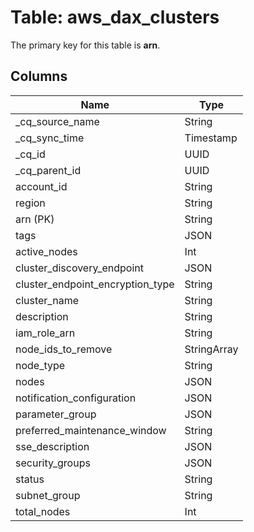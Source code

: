 # Table: aws_dax_clusters



The primary key for this table is **arn**.


## Columns
| Name          | Type          |
| ------------- | ------------- |
|_cq_source_name|String|
|_cq_sync_time|Timestamp|
|_cq_id|UUID|
|_cq_parent_id|UUID|
|account_id|String|
|region|String|
|arn (PK)|String|
|tags|JSON|
|active_nodes|Int|
|cluster_discovery_endpoint|JSON|
|cluster_endpoint_encryption_type|String|
|cluster_name|String|
|description|String|
|iam_role_arn|String|
|node_ids_to_remove|StringArray|
|node_type|String|
|nodes|JSON|
|notification_configuration|JSON|
|parameter_group|JSON|
|preferred_maintenance_window|String|
|sse_description|JSON|
|security_groups|JSON|
|status|String|
|subnet_group|String|
|total_nodes|Int|